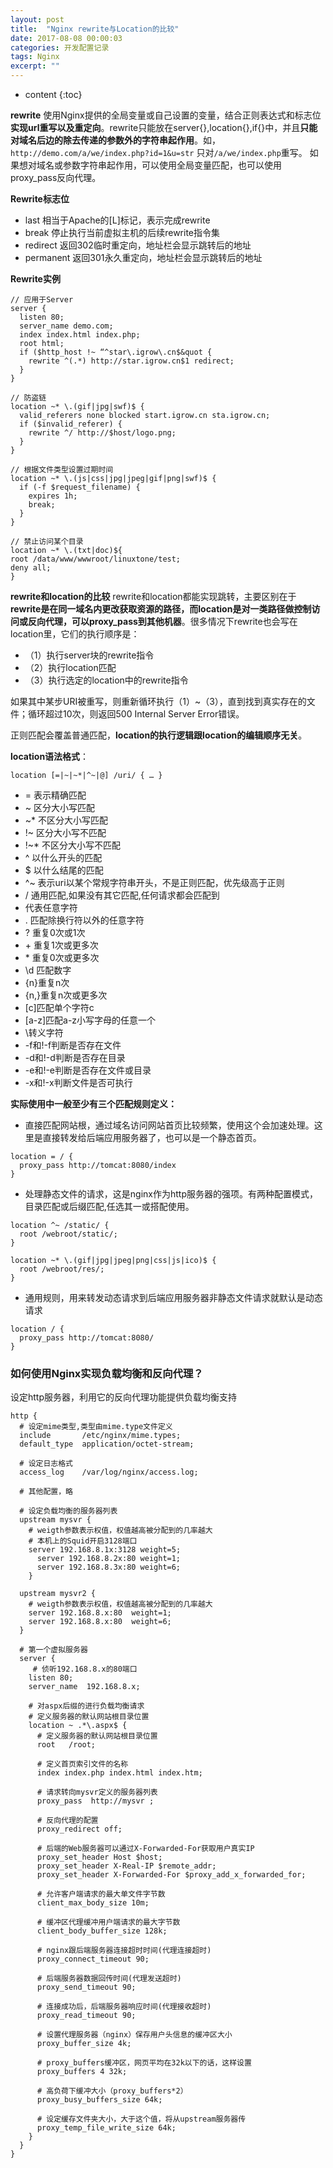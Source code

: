 ```yaml
---
layout: post
title:  "Nginx rewrite与Location的比较"
date: 2017-08-08 00:00:03
categories: 开发配置记录
tags: Nginx
excerpt: ""
---
```


* content
{:toc}


**rewrite**
使用Nginx提供的全局变量或自己设置的变量，结合正则表达式和标志位**实现url重写以及重定向**。rewrite只能放在server{},location{},if{}中，并且**只能对域名后边的除去传递的参数外的字符串起作用**。如，`http://demo.com/a/we/index.php?id=1&u=str` 只对`/a/we/index.php`重写。
如果想对域名或参数字符串起作用，可以使用全局变量匹配，也可以使用proxy_pass反向代理。

**Rewrite标志位**
* last  相当于Apache的[L]标记，表示完成rewrite
* break  停止执行当前虚拟主机的后续rewrite指令集
* redirect 返回302临时重定向，地址栏会显示跳转后的地址
* permanent 返回301永久重定向，地址栏会显示跳转后的地址

**Rewrite实例**
```
// 应用于Server
server {
  listen 80;
  server_name demo.com;
  index index.html index.php;
  root html;
  if ($http_host !~ “^star\.igrow\.cn$&quot {
    rewrite ^(.*) http://star.igrow.cn$1 redirect;
  }
}

// 防盗链
location ~* \.(gif|jpg|swf)$ {
  valid_referers none blocked start.igrow.cn sta.igrow.cn;
  if ($invalid_referer) {
    rewrite ^/ http://$host/logo.png;
  }
}

// 根据文件类型设置过期时间
location ~* \.(js|css|jpg|jpeg|gif|png|swf)$ {
  if (-f $request_filename) {
    expires 1h;
    break;
  }
}

// 禁止访问某个目录
location ~* \.(txt|doc)${
root /data/www/wwwroot/linuxtone/test;
deny all;
}
```

**rewrite和location的比较**
rewrite和location都能实现跳转，主要区别在于**rewrite是在同一域名内更改获取资源的路径，而location是对一类路径做控制访问或反向代理，可以proxy_pass到其他机器**。很多情况下rewrite也会写在location里，它们的执行顺序是：

* （1）执行server块的rewrite指令
* （2）执行location匹配
* （3）执行选定的location中的rewrite指令

如果其中某步URI被重写，则重新循环执行（1）~（3），直到找到真实存在的文件；循环超过10次，则返回500 Internal Server Error错误。

正则匹配会覆盖普通匹配，**location的执行逻辑跟location的编辑顺序无关**。

**location语法格式**：

```
location [=|~|~*|^~|@] /uri/ { … }
```

* = 表示精确匹配
* ~  区分大小写匹配
* ~* 不区分大小写匹配
* !~ 区分大小写不匹配
* !~* 不区分大小写不匹配
* ^ 以什么开头的匹配
* $ 以什么结尾的匹配
* ^~ 表示uri以某个常规字符串开头，不是正则匹配，优先级高于正则
* / 通用匹配,如果没有其它匹配,任何请求都会匹配到
* 代表任意字符
* . 匹配除换行符以外的任意字符
* ? 重复0次或1次
* \+ 重复1次或更多次
* \* 重复0次或更多次
* \d 匹配数字
* {n}重复n次
* {n,}重复n次或更多次
* [c]匹配单个字符c
* [a-z]匹配a-z小写字母的任意一个
* \转义字符
* -f和!-f判断是否存在文件
* -d和!-d判断是否存在目录
* -e和!-e判断是否存在文件或目录
* -x和!-x判断文件是否可执行

**实际使用中一般至少有三个匹配规则定义：**
* 直接匹配网站根，通过域名访问网站首页比较频繁，使用这个会加速处理。这里是直接转发给后端应用服务器了，也可以是一个静态首页。
```
location = / {
  proxy_pass http://tomcat:8080/index
}
```

* 处理静态文件的请求，这是nginx作为http服务器的强项。有两种配置模式，目录匹配或后缀匹配,任选其一或搭配使用。
```
location ^~ /static/ {
  root /webroot/static/;
}

location ~* \.(gif|jpg|jpeg|png|css|js|ico)$ {  
  root /webroot/res/;
}
```
* 通用规则，用来转发动态请求到后端应用服务器非静态文件请求就默认是动态请求
```
location / {
  proxy_pass http://tomcat:8080/
}
```

### 如何使用Nginx实现负载均衡和反向代理？
设定http服务器，利用它的反向代理功能提供负载均衡支持

```
http {
  # 设定mime类型,类型由mime.type文件定义
  include       /etc/nginx/mime.types;
  default_type  application/octet-stream;

  # 设定日志格式
  access_log    /var/log/nginx/access.log;

  # 其他配置，略

  # 设定负载均衡的服务器列表
  upstream mysvr {
    # weigth参数表示权值，权值越高被分配到的几率越大
    # 本机上的Squid开启3128端口
    server 192.168.8.1x:3128 weight=5;
      server 192.168.8.2x:80 weight=1;
      server 192.168.8.3x:80 weight=6;
    }

  upstream mysvr2 {
    # weigth参数表示权值，权值越高被分配到的几率越大
    server 192.168.8.x:80  weight=1;
    server 192.168.8.x:80  weight=6;
  }

  # 第一个虚拟服务器
  server {
     # 侦听192.168.8.x的80端口
    listen 80;
    server_name  192.168.8.x;

    # 对aspx后缀的进行负载均衡请求
    # 定义服务器的默认网站根目录位置
    location ~ .*\.aspx$ {
      # 定义服务器的默认网站根目录位置
      root   /root;

      # 定义首页索引文件的名称
      index index.php index.html index.htm;   

      # 请求转向mysvr定义的服务器列表
      proxy_pass  http://mysvr ;

      # 反向代理的配置
      proxy_redirect off;

      # 后端的Web服务器可以通过X-Forwarded-For获取用户真实IP
      proxy_set_header Host $host;
      proxy_set_header X-Real-IP $remote_addr;
      proxy_set_header X-Forwarded-For $proxy_add_x_forwarded_for;

      # 允许客户端请求的最大单文件字节数
      client_max_body_size 10m;

      # 缓冲区代理缓冲用户端请求的最大字节数
      client_body_buffer_size 128k;

      # nginx跟后端服务器连接超时时间(代理连接超时)
      proxy_connect_timeout 90;

      # 后端服务器数据回传时间(代理发送超时)
      proxy_send_timeout 90;

      # 连接成功后，后端服务器响应时间(代理接收超时)
      proxy_read_timeout 90;

      # 设置代理服务器（nginx）保存用户头信息的缓冲区大小
      proxy_buffer_size 4k;    

      # proxy_buffers缓冲区，网页平均在32k以下的话，这样设置
      proxy_buffers 4 32k;    

      # 高负荷下缓冲大小（proxy_buffers*2）
      proxy_busy_buffers_size 64k;    

      # 设定缓存文件夹大小，大于这个值，将从upstream服务器传
      proxy_temp_file_write_size 64k;  
    }
  }
}
```
